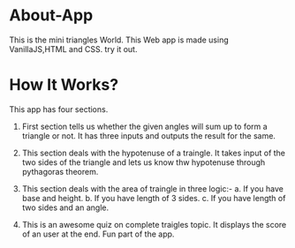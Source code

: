 # About-App

This is the mini triangles World. This Web app is made using VanillaJS,HTML and CSS. try it out.

# How It Works?

This app has four sections.

1. First section tells us whether the given angles will sum up to form a triangle or not. It has three inputs and outputs the result for the same.

2. This section deals with the hypotenuse of a traingle. It takes input of the two sides of the triangle and lets us know thw hypotenuse through pythagoras theorem.

3. This section deals with the area of traingle in three logic:-
   a. If you have base and height.
   b. If you have length of 3 sides.
   c. If you have length of two sides and an angle.

4. This is an awesome quiz on complete traigles topic. It displays the score of an user at the end. Fun part of the app.
